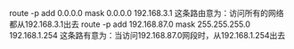 route -p add 0.0.0.0 mask 0.0.0.0 192.168.3.1  这条路由意为：访问所有的网络都从192.168.3.1出去 route -p add 192.168.87.0 mask 255.255.255.0 192.168.1.254 这条路有意为：当访问192.168.87.0网段时，从192.168.1.254出去